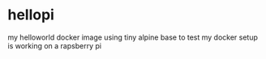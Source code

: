 # hellopi
my helloworld docker image using tiny alpine base to test my docker setup is working on a rapsberry pi
